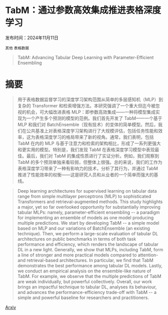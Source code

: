 # TabM：通过参数高效集成推进表格深度学习

发布时间：2024年11月11日

`其他` `表格数据`

> TabM: Advancing Tabular Deep Learning with Parameter-Efficient Ensembling

# 摘要

> 用于表格数据监督学习的深度学习架构范围从简单的多层感知机（MLP）到复杂的 Transformer 和检索增强方法。本研究强调了一个重大但迄今被忽视的机会，可大幅改进表格 MLP：即参数高效集成——一种将模型集成实现为一个产生多个预测的模型的范例。我们首先开发了 TabM——一个基于 MLP 和我们对 BatchEnsemble（现有技术）的变体的简单模型。然后，我们在公共基准上对表格深度学习架构进行了大规模评估，包括任务性能和效率，这为表格深度学习的格局带来了新的视角。通常，我们表明，包括 TabM 在内的 MLP 与基于注意力和检索的架构相比，形成了一系列更强大和更实用的模型。特别是，我们发现 TabM 在表格深度学习模型中表现最佳。最后，我们对 TabM 的集成性质进行了实证分析。例如，我们观察到 TabM 的多个预测单独来看较弱，但整体上很强。总的来说，我们的工作为表格深度学习带来了一种有影响力的技术，分析了其行为，并通过 TabM 推进了性能效率的权衡——这是研究人员和从业者的一个简单而强大的基线。

> Deep learning architectures for supervised learning on tabular data range from simple multilayer perceptrons (MLP) to sophisticated Transformers and retrieval-augmented methods. This study highlights a major, yet so far overlooked opportunity for substantially improving tabular MLPs: namely, parameter-efficient ensembling -- a paradigm for implementing an ensemble of models as one model producing multiple predictions. We start by developing TabM -- a simple model based on MLP and our variations of BatchEnsemble (an existing technique). Then, we perform a large-scale evaluation of tabular DL architectures on public benchmarks in terms of both task performance and efficiency, which renders the landscape of tabular DL in a new light. Generally, we show that MLPs, including TabM, form a line of stronger and more practical models compared to attention- and retrieval-based architectures. In particular, we find that TabM demonstrates the best performance among tabular DL models. Lastly, we conduct an empirical analysis on the ensemble-like nature of TabM. For example, we observe that the multiple predictions of TabM are weak individually, but powerful collectively. Overall, our work brings an impactful technique to tabular DL, analyses its behaviour, and advances the performance-efficiency trade-off with TabM -- a simple and powerful baseline for researchers and practitioners.

[Arxiv](https://arxiv.org/abs/2410.24210)